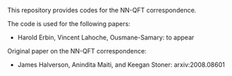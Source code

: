 This repository provides codes for the NN-QFT correspondence.

The code is used for the following papers:
- Harold Erbin, Vincent Lahoche, Ousmane-Samary: to appear

Original paper on the NN-QFT correspondence:
- James Halverson, Anindita Maiti, and Keegan Stoner: arxiv:2008.08601
